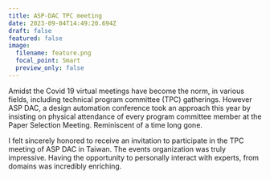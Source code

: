 ```yaml
---
title: ASP-DAC TPC meeting
date: 2023-09-04T14:49:20.694Z
draft: false
featured: false
image:
  filename: feature.png
  focal_point: Smart
  preview_only: false
---
```

Amidst the Covid 19 virtual meetings have become the norm, in various fields, including technical program committee (TPC) gatherings. However ASP DAC, a design automation conference took an approach this year by insisting on physical attendance of every program committee member at the Paper Selection Meeting. Reminiscent of a time long gone.

I felt sincerely honored to receive an invitation to participate in the TPC meeting of ASP DAC in Taiwan. The events organization was truly impressive. Having the opportunity to personally interact with experts, from domains was incredibly enriching.
